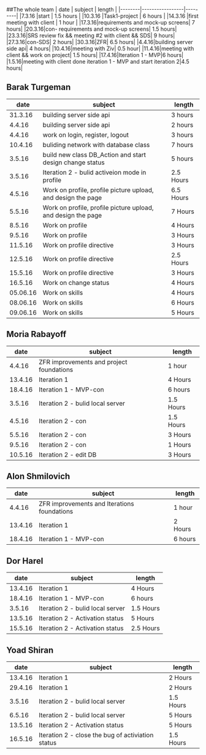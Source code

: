 ##The whole team
| date   | subject         | length  |
|--------|-----------------|---------|
|7.3.16  |start            | 1.5 hours  |
|10.3.16 |Task1-project    | 6 hours |
|14.3.16 |first meeting with client    | 1 hour |
|17.3.16|requirements and mock-up screens| 7 hours|
|20.3.16|con- requirements and mock-up screens| 1.5 hours|
|23.3.16|SRS review fix && meeting #2 with client && SDS| 9 hours|
|27.3.16|con-SDS| 2 hours|
|30.3.16|ZFR| 6.5 hours|
|4.4.16|building server side api| 4 hours|
|10.4.16|meeting with Ziv| 0.5 hour|
|11.4.16|meeting with client && work on project| 1.5 hours|
|17.4.16|Iteration 1 - MVP|6 hours|
|1.5.16|meeting with client done iteration 1 - MVP and start iteration 2|4.5 hours|




## Barak Turgeman
| date   | subject         | length  |
|--------|-----------------|---------|
|31.3.16  |building server side api            | 3 hours  |
|4.4.16 |building server side api    | 2 hours |
|4.4.16 |work on login, register, logout| 3 hours |
|10.4.16 |buliding network with database class| 7 hours |
|3.5.16 | build new class DB_Action and start design change status | 5 hours |
|3.5.16 |Iteration 2 - bulid activeion mode in profile | 2.5 Hours |
|4.5.16 |Work on profile, profile picture upload, and design the page | 6.5 Hours |
|5.5.16 |Work on profile, profile picture upload, and design the page | 7 Hours |
|8.5.16 |Work on profile | 4 Hours |
|9.5.16 |Work on profile | 3 Hours |
|11.5.16 |Work on profile directive | 3 Hours |
|12.5.16 |Work on profile directive | 2.5 Hours |
|15.5.16 |Work on profile directive | 3 Hours |
|16.5.16 |Work on change status | 4 Hours |
|05.06.16 |Work on skills | 4 Hours |
|08.06.16 |Work on skills | 6 Hours |
|09.06.16 |Work on skills | 5 Hours |


## Moria Rabayoff
| date   | subject         | length  |
|--------|-----------------|---------|
|4.4.16  |ZFR improvements and project foundations| 1 hour  |
|13.4.16 |Iteration 1 | 4 Hours |
|18.4.16|Iteration 1 - MVP-con|6 hours|
|3.5.16 |Iteration 2 - bulid local server | 1.5 Hours |
|4.5.16 |Iteration 2 - con | 1.5 Hours |
|5.5.16 |Iteration 2 - con | 3 Hours |
|9.5.16 |Iteration 2 - con | 1 Hours |
|10.5.16 |Iteration 2 - edit DB | 3 Hours |


## Alon Shmilovich
| date   | subject         | length  |
|--------|-----------------|---------|
|4.4.16  |ZFR improvements and Iterations foundations| 1 hour  |
|13.4.16 |Iteration 1 | 2 Hours |
|18.4.16|Iteration 1 - MVP-con|6 hours|


## Dor Harel
| date   | subject         | length  |
|--------|-----------------|---------|
|13.4.16 |Iteration 1 | 4 Hours |
|18.4.16|Iteration 1 - MVP-con|6 hours|
|3.5.16 |Iteration 2 - bulid local server | 1.5 Hours |
|13.5.16|Iteration 2 - Activation status | 5 Hours |
|15.5.16|Iteration 2 - Activation status | 2.5 Hours |


## Yoad Shiran
| date   | subject         | length  |
|--------|-----------------|---------|
|13.4.16 |Iteration 1 | 2 Hours |
|29.4.16 |Iteration 1 | 2 Hours |
|3.5.16  |Iteration 2 - bulid local server | 1.5 Hours |
|6.5.16 |Iteration 2 - bulid local server | 5 Hours |
|13.5.16 |Iteration 2 - Activation status | 5 Hours |
|16.5.16 |Iteration 2 - close the bug of activiation status | 1.5 Hours |
